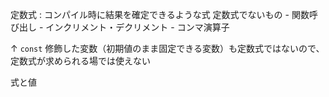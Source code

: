 
定数式
: コンパイル時に結果を確定できるような式
    定数式でないもの
    - 関数呼び出し
    - インクリメント・デクリメント
    - コンマ演算子


↑ `const` 修飾した変数（初期値のまま固定できる変数）も定数式ではないので、定数式が求められる場では使えない


式と値